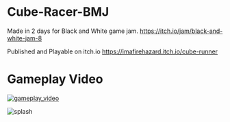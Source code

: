 # Cube-Racer-BMJ

Made in 2 days for Black and White game jam.
https://itch.io/jam/black-and-white-jam-8

Published and Playable on itch.io https://imafirehazard.itch.io/cube-runner

# Gameplay Video
[![gameplay_video](https://img.youtube.com/vi/MJPno8qxmtM/0.jpg)](https://www.youtube.com/watch?v=MJPno8qxmtM)

![splash](https://img.itch.zone/aW1nLzg2NTUzNjQucG5n/original/QxyaAw.png)
